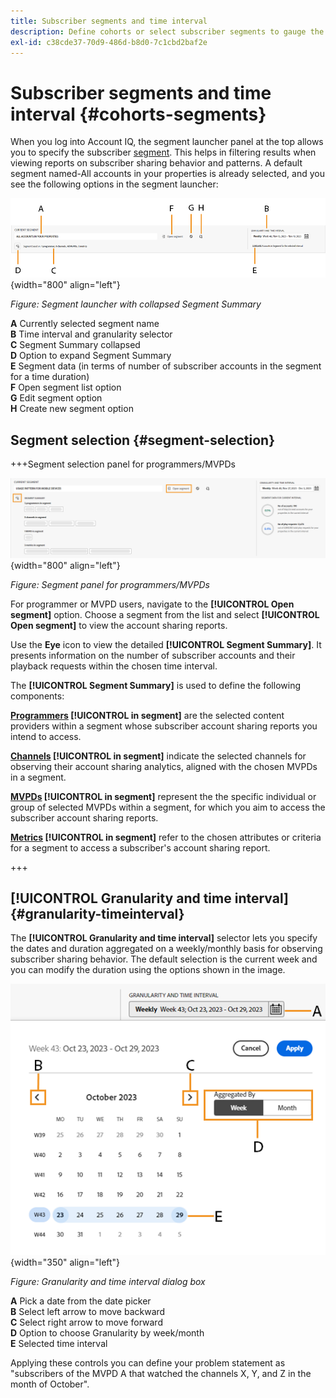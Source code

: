 ```yaml
---
title: Subscriber segments and time interval
description: Define cohorts or select subscriber segments to gauge the account sharing possibilities and patterns of your channel viewers to use graphical tools and reports in Account IQ.
exl-id: c38cde37-70d9-486d-b8d0-7c1cbd2baf2e
---
```


# Subscriber segments and time interval {#cohorts-segments}

When you log into Account IQ, the segment launcher panel at the top allows you to specify the subscriber [segment](product-concepts.md#uicontrol-segment-segmet-def). This helps in filtering results when viewing reports on subscriber sharing behavior and patterns. A default segment named-All accounts in your properties is already selected, and you see the following options in the segment launcher:

![](assets/new-segment-selector-collapsed.png){width="800" align="left"}

 *Figure: Segment launcher with collapsed Segment Summary*
 
**A** Currently selected segment name<br/>
**B** Time interval and granularity selector<br/>
**C** Segment Summary collapsed<br/>
**D** Option to expand Segment Summary<br/>
**E** Segment data (in terms of number of subscriber accounts in the segment for a time duration)<br/>
**F** Open segment list option<br/>
**G** Edit segment option<br/>
**H** Create new segment option<br/>

## Segment selection {#segment-selection}

+++Segment selection panel for programmers/MVPDs

![](assets/segment-panel-programmers-mvpd.png){width="800" align="left"}

*Figure: Segment panel for programmers/MVPDs*

For programmer or MVPD users, navigate to the **[!UICONTROL Open segment]** option. Choose a segment from the list and select **[!UICONTROL Open segment]** to view the account sharing reports.

Use the **Eye** icon to view the detailed **[!UICONTROL Segment Summary]**. It presents information on the number of subscriber accounts and their playback requests within the chosen time interval.

The **[!UICONTROL Segment Summary]** is used to define the following components:

**[Programmers](product-concepts.md#uicontrol-programmer-programmer-def) [!UICONTROL in segment]**  are the selected content providers within a segment whose subscriber account sharing reports you intend to access.

**[Channels](product-concepts.md#uicontrol-channel-channel-def) [!UICONTROL in segment]** indicate the selected channels for observing their account sharing analytics, aligned with the chosen MVPDs in a segment.

**[MVPDs](product-concepts.md#uicontrol-mvpd-mvpd-def) [!UICONTROL in segment]** represent the the specific individual or group of selected MVPDs within a segment, for which you aim to access the subscriber account sharing reports.

**[Metrics](product-concepts.md#uicontrol-metric-metric) [!UICONTROL in segment]** refer to the chosen attributes or criteria for a segment to access a subscriber's account sharing report.

+++

## [!UICONTROL Granularity and time interval] {#granularity-timeinterval}

  The **[!UICONTROL Granularity and time interval]** selector lets you specify the dates and duration aggregated on a weekly/monthly basis for observing subscriber sharing behavior. The default selection is the current week and you can modify the duration using the options shown in the image.

  ![[!UICONTROL Granularity and timeinterval]](assets/granularity-timeinterval-weekwise.png){width="350" align="left"}

  *Figure: Granularity and time interval dialog box*

**A** Pick a date from the date picker<br/>
**B** Select left arrow to move backward<br/>
**C** Select right arrow to move forward<br/>
**D** Option to choose Granularity by week/month<br/>
**E** Selected time interval<br/>

Applying these controls you can define your problem statement as "subscribers of the MVPD A that watched the channels X, Y, and Z in the month of October".


